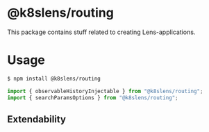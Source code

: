 # @k8slens/routing

This package contains stuff related to creating Lens-applications. 

# Usage

```bash
$ npm install @k8slens/routing
```

```typescript
import { observableHistoryInjectable } from "@k8slens/routing";
import { searchParamsOptions } from "@k8slens/routing";
```

## Extendability
